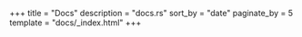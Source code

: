 +++
title = "Docs"
description = "docs.rs"
sort_by = "date"
paginate_by = 5
template = "docs/_index.html"
+++
